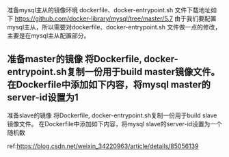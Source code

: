 准备mysql主从的镜像环境
dockerfile、docker-entrypoint.sh 文件下载地址如下
https://github.com/docker-library/mysql/tree/master/5.7
由于我们要配置mysql主从，所以需要对dockerfile、docker-entrypoint.sh 文件做一点的修改，主要是在mysql主从配置部分。

准备master的镜像
将Dockerfile, docker-entrypoint.sh复制一份用于build master镜像文件。
在Dockerfile中添加如下内容，将mysql master的server-id设置为1
--------------------- 
准备slave的镜像
将Dockerfile, docker-entrypoint.sh复制一份用于build slave镜像文件。
在Dockerfile中添加如下内容，将mysql slave的server-id设置为一个随机数

ref:https://blog.csdn.net/weixin_34220963/article/details/85056139
